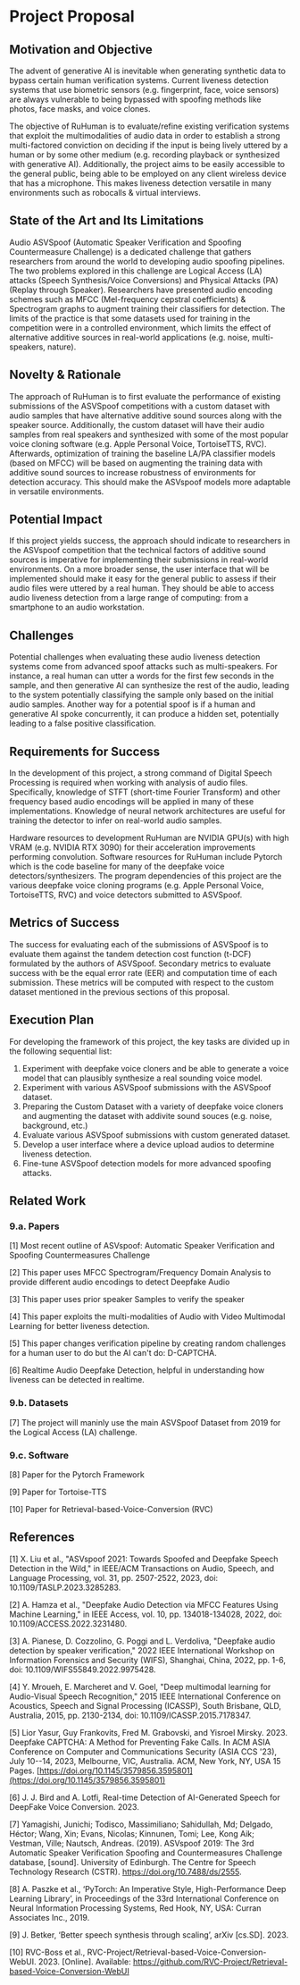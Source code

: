 # Project Proposal

## Motivation and Objective
The advent of generative AI is inevitable when generating synthetic data to bypass certain human verification systems. Current liveness detection systems that use biometric sensors (e.g. fingerprint, face, voice sensors) are always vulnerable to being bypassed with spoofing methods like photos, face masks, and voice clones.

The objective of RuHuman is to evaluate/refine existing verification systems that exploit the multimodalities of audio data in order to establish a strong multi-factored conviction on deciding if the input is being lively uttered by a human or by some other medium (e.g. recording playback or synthesized with generative AI). Additionally, the project aims to be easily accessible to the general public, being able to be employed on any client wireless device that has a microphone. This makes liveness detection versatile in many environments such as robocalls & virtual interviews.

## State of the Art and Its Limitations
Audio ASVSpoof (Automatic Speaker Verification and Spoofing Countermeasure Challenge) is a dedicated challenge that gathers researchers from around the world to developing audio spoofing pipelines. The two problems explored in this challenge are Logical Access (LA) attacks (Speech Synthesis/Voice Conversions) and Physical Attacks (PA) (Replay through Speaker). Researchers have presented audio encoding schemes such as MFCC (Mel-frequency cepstral coefficients) & Spectrogram graphs to augment training their classifiers for detection. The limits of the practice is that some datasets used for training in the competition were in a controlled environment, which limits the effect of alternative additive sources in real-world applications (e.g. noise, multi-speakers, nature).

## Novelty & Rationale
The approach of RuHuman is to first evaluate the performance of existing submissions of the ASVSpoof competitions with a custom dataset with audio samples that have alternative additive sound sources along with the speaker source. Additionally, the custom dataset will have their audio samples from real speakers and synthesized with some of the most popular voice cloning software (e.g. Apple Personal Voice, TortoiseTTS, RVC).  Afterwards, optimization of training the baseline LA/PA classifier models (based on MFCC) will be based on augmenting the training data with additive sound sources to increase robustness of environments for detection accuracy. This should make the ASVspoof models more adaptable in versatile environments.

## Potential Impact
If this project yields success, the approach should indicate to researchers in the ASVspoof competition that the technical factors of additive sound sources is imperative for implementing their submissions in real-world environments. On a more broader sense, the user interface that will be implemented should make it easy for the general public to assess if their audio files were uttered by a real human. They should be able to access audio liveness detection from a large range of computing: from a smartphone to an audio workstation.

## Challenges
Potential challenges when evaluating these audio liveness detection systems come from advanced spoof attacks such as multi-speakers. For instance, a real human can utter a words for the first few seconds in the sample, and then generative AI can synthesize the rest of the audio, leading to the system potentially classifying the sample only based on the initial audio samples. Another way for a potential spoof is if a human and  generative AI spoke concurrently, it can produce a hidden set, potentially leading to a false positive classification. 

## Requirements for Success
In the development of this project, a strong command of Digital Speech Processing is required when working with analysis of audio files. Specifically, knowledge of STFT (short-time Fourier Transform) and other frequency based audio encodings will be applied in many of these implementations. Knowledge of neural network architectures are useful for training the detector to infer on real-world audio samples.

Hardware resources to development RuHuman are NVIDIA GPU(s) with high VRAM (e.g. NVIDIA RTX 3090) for their acceleration improvements performing convolution. Software resources for RuHuman include Pytorch which is the code baseline for many of the deepfake voice detectors/synthesizers. The program dependencies of this project are the various deepfake voice cloning programs (e.g. Apple Personal Voice, TortoiseTTS, RVC) and voice detectors submitted to ASVSpoof.

## Metrics of Success
The success for evaluating each of the submissions of ASVSpoof is to evaluate them against the tandem detection cost function (t-DCF) formulated by the authors of ASVSpoof. Secondary metrics to evaluate success with be the equal error rate (EER) and computation time of each submission. These metrics will be computed with respect to the custom dataset mentioned in the previous sections of this proposal.

## Execution Plan
For developing the framework of this project, the key tasks are divided up in the following sequential list:

1. Experiment with deepfake voice cloners and be able to generate a voice model that can plausibly synthesize a real sounding voice model.
2. Experiment with various ASVSpoof submissions with the ASVSpoof dataset.
3. Preparing the Custom Dataset with a variety of deepfake voice cloners and augmenting the dataset with addivite sound souces (e.g. noise, background, etc.)
4. Evaluate various ASVSpoof submissions with custom generated dataset. 
5. Develop a user interface where a device upload audios to determine liveness detection.
6. Fine-tune ASVSpoof detection models for more advanced spoofing attacks.

## Related Work

### 9.a. Papers
[1] Most recent outline of ASVspoof: Automatic Speaker Verification and Spoofing Countermeasures Challenge <br>

[2] This paper uses MFCC Spectrogram/Frequency Domain Analysis to provide different audio encodings to detect Deepfake Audio <br>


[3] This paper uses prior speaker Samples to verify the speaker <br>

[4] This paper exploits the multi-modalities of Audio with Video Multimodal Learning for better liveness detection. 

[5] This paper changes verification pipeline by creating random challenges for a human user to do but the AI can't do: D-CAPTCHA. <br>

[6] Realtime Audio Deepfake Detection, helpful in understanding how liveness can be detected in realtime. <br>

### 9.b. Datasets
[7] The project will maninly use the main ASVSpoof Dataset from 2019 for the Logical Access (LA) challenge. <br>

### 9.c. Software
[8] Paper for the Pytorch Framework <br>

[9] Paper for Tortoise-TTS  <br>

[10] Paper for Retrieval-based-Voice-Conversion (RVC) <br>

## References
[1] X. Liu et al., "ASVspoof 2021: Towards Spoofed and Deepfake Speech Detection in the Wild," in IEEE/ACM Transactions on Audio, Speech, and Language Processing, vol. 31, pp. 2507-2522, 2023, doi: 10.1109/TASLP.2023.3285283.

[2] A. Hamza et al., "Deepfake Audio Detection via MFCC Features Using Machine Learning," in IEEE Access, vol. 10, pp. 134018-134028, 2022, doi: 10.1109/ACCESS.2022.3231480.

[3] A. Pianese, D. Cozzolino, G. Poggi and L. Verdoliva, "Deepfake audio detection by speaker verification," 2022 IEEE International Workshop on Information Forensics and Security (WIFS), Shanghai, China, 2022, pp. 1-6, doi: 10.1109/WIFS55849.2022.9975428.

[4] Y. Mroueh, E. Marcheret and V. Goel, "Deep multimodal learning for Audio-Visual Speech Recognition," 2015 IEEE International Conference on Acoustics, Speech and Signal Processing (ICASSP), South Brisbane, QLD, Australia, 2015, pp. 2130-2134, doi: 10.1109/ICASSP.2015.7178347.

[5] Lior Yasur, Guy Frankovits, Fred M. Grabovski, and Yisroel Mirsky. 2023. Deepfake CAPTCHA: A Method for Preventing Fake Calls. In ACM ASIA Conference on Computer and Communications Security (ASIA CCS '23), July 10--14, 2023, Melbourne, VIC, Australia. ACM, New York, NY, USA 15 Pages. [https://doi.org/10.1145/3579856.3595801](https://doi.org/10.1145/3579856.3595801)

[6] J. J. Bird and A. Lotfi, Real-time Detection of AI-Generated Speech for DeepFake Voice Conversion. 2023.

[7] Yamagishi, Junichi; Todisco, Massimiliano; Sahidullah, Md; Delgado, Héctor; Wang, Xin; Evans, Nicolas; Kinnunen, Tomi; Lee, Kong Aik; Vestman, Ville; Nautsch, Andreas. (2019). ASVspoof 2019: The 3rd Automatic Speaker Verification Spoofing and Countermeasures Challenge database, [sound]. University of Edinburgh. The Centre for Speech Technology Research (CSTR). https://doi.org/10.7488/ds/2555.

[8] A. Paszke et al., ‘PyTorch: An Imperative Style, High-Performance Deep Learning Library’, in Proceedings of the 33rd International Conference on Neural Information Processing Systems, Red Hook, NY, USA: Curran Associates Inc., 2019.

[9] J. Betker, ‘Better speech synthesis through scaling’, arXiv [cs.SD]. 2023.

[10] RVC-Boss et al., RVC-Project/Retrieval-based-Voice-Conversion-WebUI. 2023. [Online]. Available: https://github.com/RVC-Project/Retrieval-based-Voice-Conversion-WebUI